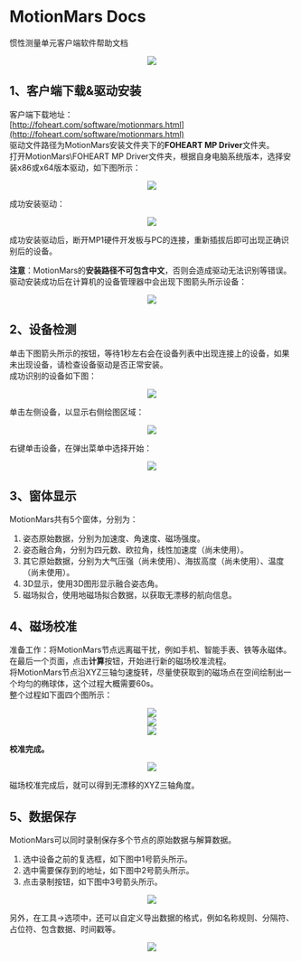 # MotionMars Docs
惯性测量单元客户端软件帮助文档

<div align=center>
<img src="https://raw.githubusercontent.com/FOHEART/MotionMarsHelp/master/img/3dcube.png"/>
</div>

## 1、客户端下载&驱动安装
客户端下载地址：<br>
[http://foheart.com/software/motionmars.html](http://foheart.com/software/motionmars.html)<br>
驱动文件路径为MotionMars安装文件夹下的**FOHEART MP Driver**文件夹。<br>
打开MotionMars\FOHEART MP Driver文件夹，根据自身电脑系统版本，选择安装x86或x64版本驱动，如下图所示：<br>

<div align=center>
<img src="https://raw.githubusercontent.com/FOHEART/MotionMarsHelp/master/img/driverfolder.png"/>
</div>

成功安装驱动：<br>

<div align=center>
<img src="https://raw.githubusercontent.com/FOHEART/MotionMarsHelp/master/img/driverinstallsuccess.png"/>
</div>

成功安装驱动后，断开MP1硬件开发板与PC的连接，重新插拔后即可出现正确识别后的设备。<br>

**注意**：MotionMars的**安装路径不可包含中文**，否则会造成驱动无法识别等错误。<br>
驱动安装成功后在计算机的设备管理器中会出现下图箭头所示设备：<br>

<div align=center>
<img src="https://raw.githubusercontent.com/FOHEART/MotionMarsHelp/master/img/deviceinpc.png"/>
</div>

## 2、设备检测
单击下图箭头所示的按钮，等待1秒左右会在设备列表中出现连接上的设备，如果未出现设备，请检查设备驱动是否正常安装。<br>
成功识别的设备如下图：

<div align=center>
<img src="https://raw.githubusercontent.com/FOHEART/MotionMarsHelp/master/img/detectdevice.png"/>
</div>

单击左侧设备，以显示右侧绘图区域：

<div align=center>
<img src="https://raw.githubusercontent.com/FOHEART/MotionMarsHelp/master/img/clickdevice.png"/>
</div>

右键单击设备，在弹出菜单中选择开始：

<div align=center>
<img src="https://raw.githubusercontent.com/FOHEART/MotionMarsHelp/master/img/start100hz.png"/>
</div>

## 3、窗体显示

MotionMars共有5个窗体，分别为：<br>
1. 姿态原始数据，分别为加速度、角速度、磁场强度。
2. 姿态融合角，分别为四元数、欧拉角，线性加速度（尚未使用）。
3. 其它原始数据，分别为大气压强（尚未使用）、海拔高度（尚未使用）、温度（尚未使用）。
4. 3D显示，使用3D图形显示融合姿态角。
5. 磁场拟合，使用地磁场拟合数据，以获取无漂移的航向信息。

## 4、磁场校准

准备工作：将MotionMars节点远离磁干扰，例如手机、智能手表、铁等永磁体。<br>
在最后一个页面，点击**计算**按钮，开始进行新的磁场校准流程。<br>
将MotionMars节点沿XYZ三轴匀速旋转，尽量使获取到的磁场点在空间绘制出一个均匀的椭球体，这个过程大概需要60s。<br>
整个过程如下面四个图所示：<br>

<div align=center>
<img src="https://raw.githubusercontent.com/FOHEART/MotionMarsHelp/master/img/magcalibration1.png"/>
</div>

<div align=center>
<img src="https://raw.githubusercontent.com/FOHEART/MotionMarsHelp/master/img/magcalibration2.png"/>
</div>

<div align=center>
<img src="https://raw.githubusercontent.com/FOHEART/MotionMarsHelp/master/img/magcalibration3.png"/>
</div>

**校准完成。**
<div align=center>
<img src="https://raw.githubusercontent.com/FOHEART/MotionMarsHelp/master/img/magcalibration4.png"/>
</div>

磁场校准完成后，就可以得到无漂移的XYZ三轴角度。

## 5、数据保存

MotionMars可以同时录制保存多个节点的原始数据与解算数据。<br>
1. 选中设备之前的复选框，如下图中1号箭头所示。
2. 选中需要保存到的地址，如下图中2号箭头所示。
3. 点击录制按钮，如下图中3号箭头所示。

<div align=center>
<img src="https://raw.githubusercontent.com/FOHEART/MotionMarsHelp/master/img/clicksave.png"/>
</div>

另外，在工具->选项中，还可以自定义导出数据的格式，例如名称规则、分隔符、占位符、包含数据、时间戳等。

<div align=center>
<img src="https://raw.githubusercontent.com/FOHEART/MotionMarsHelp/master/img/config.png"/>
</div>

